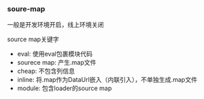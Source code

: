 ### soure-map

一般是开发环境开启，线上环境关闭

source map关键字

- eval: 使用eval包裹模块代码
- sourece map: 产生.map文件
- cheap: 不包含列信息
- inline: 将.map作为DataUrl嵌入（内联引入），不单独生成.map文件
- module: 包含loader的source map